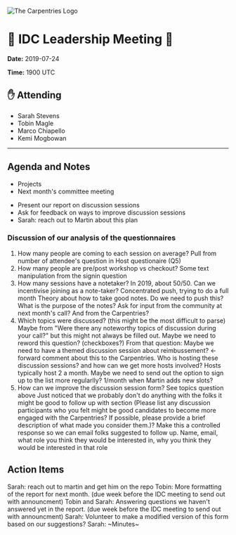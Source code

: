 ![The Carpentries Logo](https://software-carpentry.org/img/TheCarpentries.png)
# :memo: IDC Leadership Meeting :file_folder:

__Date:__ 2019-07-24

__Time:__ 1900 UTC

## :raised_hand: Attending
* Sarah Stevens
* Tobin Magle
* Marco Chiapello
* Kemi Mogbowan

***

## Agenda and Notes

- Projects
- Next month's committee meeting
+ Present our report on discussion sessions
+ Ask for feedback on ways to improve discussion sessions
+ Sarah: reach out to Martin about this plan

### Discussion of our analysis of the questionnaires
 
1. How many people are coming to each session on average?
Pull from number of attendee's question in Host questionaire (Q5)
2. How many people are pre/post workshop vs checkout?
Some text manipulation from the signin question
3. How many sessions have a notetaker?
In 2019, about 50/50.  Can we incentivise joining as a note-taker?
Concentrated push, trying to do a full month
Theory about how to take good notes.
Do we need to push this?  What is the purpose of the notes?
Ask for input from the community at next month's call?  And from the Carpentries?
4. Which topics were discussed? (this might be the most difficult to parse)
Maybe from "Were there any noteworthy topics of discussion during your call?" but this might not always be filled out.
Maybe we need to reword this question? (checkboxes?)
From that question:
Maybe we need to have a themed discussion session about reimbussement? <-forward comment about this to the Carpentries.
Who is hosting these discussion sessions? and how can we get more hosts involved?
Hosts typically host 2 a month.
Maybe we need to send out the option to sign up to the list more regularlly? 1/month when Martin adds new slots?
5. How can we improve the discussion session form?
See topics question above
Just noticed that we probably don't do anything with the folks it might be good to follow up with section (Please list any discussion participants who you felt might be good candidates to become more engaged with the Carpentries? If possible, please provide a brief description of what made you consider them.)?
Make this a controlled response so we can email folks suggested to follow up.
Name, email, what role you think they would be interested in, why you think they would be interested in that role

## Action Items
Sarah: reach out to martin and get him on the repo
Tobin: More formatting of the report for next month. (due week before the IDC meeting to send out with announcment)
Tobin and Sarah: Answering questions we haven't answered yet in the report. (due week before the IDC meeting to send out with announcment)
Sarah: Volunteer to make a modified version of this form based on our suggestions?
Sarah: ~Minutes~
